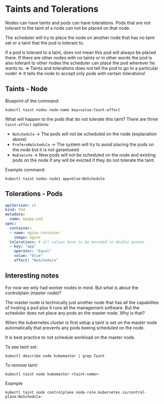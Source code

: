 # Taints and Tolerations

Nodes can have taints and pods can have tolerations.
Pods that are not tolerant to the taint of a node can not be placed on that node.

The scheduler will try to place the node on another node that has no taint set or a taint that the pod is tolerant to.

If a pod is tolerant to a taint, does not mean this pod will always be placed there. If there are other nodes with no taints or in other words the pod is also tolerant to other nodes the scheduler can place the pod wherever he wants to.
=> Taints and tolerations does not tell the pod to go to a particular node!
=> It tells the node to accept only pods with certain tolerations!

## Taints - Node

Blueprint of the command:

```CLI
kubectl taint nodes node-name key=value:taint-effect
```

What will happen to the pods that do not tolerate this taint?
There are three `taint-effect` options:

- `NoSchedule` -> The pods will not be scheduled on the node (explanation above)
- `PrefereNoSchedule` -> The system will try to avoid placing the pods on the node but it is not garantueed
- `NoExecute` -> New pods will not be scheduled on the node and existing pods on the node if any will be evicted if they do not tolerate the taint.

Example command:

```CLI
kubectl taint nodes node1 app=blue:NoSchedule
```

## Tolerations - Pods

```YAML
apiVersion: v1
kind: Pod
metadata:
  name: myapp-pod
spec:
  container:
  - name: nginx-container
    image: nginx
  tolerations: # all values have to be encoded in double quotes
  - key: "app"
    operator: "Equal"
    value: "blue"
    effect: "NoSchedule"
```

## Interesting notes

For now we only had worker nodes in mind. But what is about the controlplain (master node)?

The master node is technically just another node that has all the capabilites of hosting a pod plus it runs all the management software.
But the scheduler does not place any pods an the master node. Why is that?

When the kubernetes cluster is first setup a taint is set on the master node automatically that prevents any pods beeing scheduled on the node.

It is best practice to not schedule workload on the master node.

To see taint set:

```CLI
kubectl describe node kubemaster | grep Taint
```

To remove taint:

```CLI
kubectl taint node kubemaster <taint-name>-
```

Example

```CLI
kubectl taint node controlplane node-role.kubernetes.io/control-plane:NoSchedule-
```
